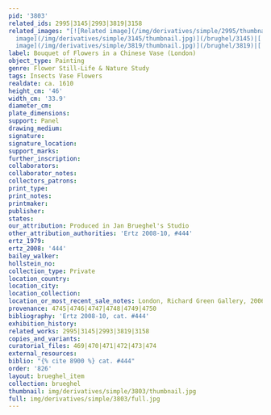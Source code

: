 ```yaml
---
pid: '3803'
related_ids: 2995|3145|2993|3819|3158
related_images: "[![Related image](/img/derivatives/simple/2995/thumbnail.jpg)](/brughel/2995)|[![Related
  image](/img/derivatives/simple/3145/thumbnail.jpg)](/brughel/3145)|[![Related image](/img/derivatives/simple/2993/thumbnail.jpg)](/brughel/2993)|[![Related
  image](/img/derivatives/simple/3819/thumbnail.jpg)](/brughel/3819)|[![Related image](/img/derivatives/simple/3158/thumbnail.jpg)](/brughel/3158)"
label: Bouquet of Flowers in a Chinese Vase (London)
object_type: Painting
genre: Flower Still-Life & Nature Study
tags: Insects Vase Flowers
realdate: ca. 1610
height_cm: '46'
width_cm: '33.9'
diameter_cm: 
plate_dimensions: 
support: Panel
drawing_medium: 
signature: 
signature_location: 
support_marks: 
further_inscription: 
collaborators: 
collaborator_notes: 
collectors_patrons: 
print_type: 
print_notes: 
printmaker: 
publisher: 
states: 
our_attribution: Produced in Jan Brueghel's Studio
other_attribution_authorities: 'Ertz 2008-10, #444'
ertz_1979: 
ertz_2008: '444'
bailey_walker: 
hollstein_no: 
collection_type: Private
location_country: 
location_city: 
location_collection: 
location_or_most_recent_sale_notes: London, Richard Green Gallery, 2006
provenance: 4745|4746|4747|4748|4749|4750
bibliography: 'Ertz 2008-10, cat. #444'
exhibition_history: 
related_works: 2995|3145|2993|3819|3158
copies_and_variants: 
curatorial_files: 469|470|471|472|473|474
external_resources: 
biblio: "{% cite 8900 %} cat. #444"
order: '826'
layout: brueghel_item
collection: brueghel
thumbnail: img/derivatives/simple/3803/thumbnail.jpg
full: img/derivatives/simple/3803/full.jpg
---
```

